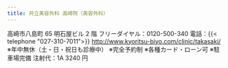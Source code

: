 ```yaml
---
title: 共立美容外科 高崎院（美容外科）
---
```

高崎市八島町 65 明石屋ビル 2 階
フリーダイヤル：0120-500-340
電話：{{< telephone "027-310-7011">}}
<http://www.kyoritsu-biyo.com/clinic/takasaki/>
※年中無休（土・日・祝日も診療中）
※完全予約制
※各種カード・ローン可
※駐車場完備
注射代：1A 3240 円
